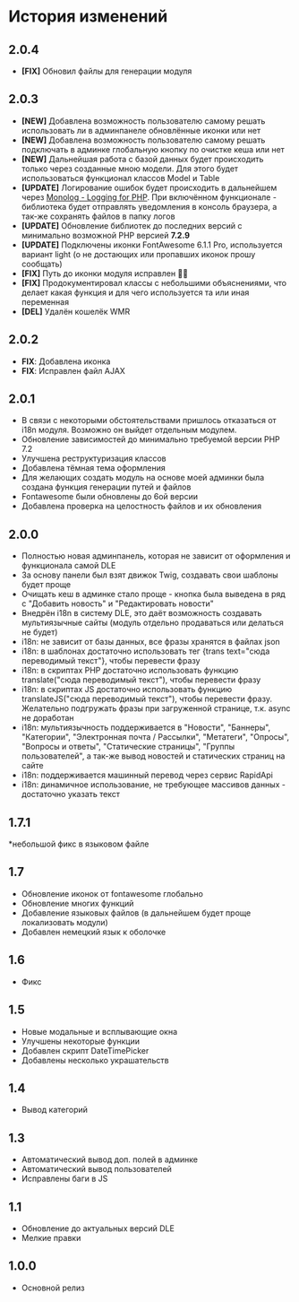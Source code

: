 # История изменений

## 2.0.4
* **[FIX]** Обновил файлы для генерации модуля

## 2.0.3
* **[NEW]** Добавлена возможность пользователю самому решать использовать ли в админпанеле обновлённые иконки или нет
* **[NEW]** Добавлена возможность пользователю самому решать подключать в админке глобальную кнопку по очистке кеша или нет
* **[NEW]** Дальнейшая работа с базой данных будет происходить только через созданные мною модели. Для этого будет использоваться функционал классов Model и Table
* **[UPDATE]** Логирование ошибок будет происходить в дальнейшем через <a href="https://seldaek.github.io/monolog/" target="_blank">Monolog - Logging for PHP</a>. При включённом функционале - библиотека будет отправлять уведомления в консоль браузера, а так-же сохранять файлов в папку логов
* **[UPDATE]** Обновление библиотек до последних версий с минимально возможной PHP версией <b>7.2.9</b>
* **[UPDATE]** Подключены иконки FontAwesome 6.1.1 Pro, используется вариант light (о не достающих или пропавших иконок прошу сообщать)
* **[FIX]** Путь до иконки модуля исправлен 🤦‍♂️
* **[FIX]** Продокументировал классы с небольшими объяснениями, что делает какая функция и для чего используется та или иная переменная
* **[DEL]** Удалён кошелёк WMR

## 2.0.2
* **FIX**: Добавлена иконка
* **FIX**: Исправлен файл AJAX

## 2.0.1
* В связи с некоторыми обстоятельствами пришлось отказаться от i18n модуля. Возможно он выйдет отдельным модулем.
* Обновление зависимостей до минимально требуемой версии PHP 7.2
* Улучшена реструктуризация классов
* Добавлена тёмная тема оформления
* Для желающих создать модуль на основе моей админки была создана функция генерации путей и файлов
* Fontawesome были обновлены до 6ой версии
* Добавлена проверка на целостность файлов и их обновления

## 2.0.0
* Полностью новая админпанель, которая не зависит от оформления и функционала самой DLE
* За основу панели был взят движок Twig, создавать свои шаблоны будет проще
* Очищать кеш в админке стало проще - кнопка была выведена в ряд с "Добавить новость" и "Редактировать новости"
* Внедрён i18n в систему DLE, это даёт возможность создавать мультиязычные сайты (модуль отдельно продаваться или делаться не будет)
* i18n: не зависит от базы данных, все фразы хранятся в файлах json
* i18n: в шаблонах достаточно использовать тег {trans text="сюда переводимый текст"}, чтобы перевести фразу
* i18n: в скриптах PHP достаточно использовать функцию translate("сюда переводимый текст"), чтобы перевести фразу
* i18n: в скриптах JS достаточно использовать функцию translateJS("сюда переводимый текст"), чтобы перевести фразу. Желательно подгружать фразы при загруженной странице, т.к. async не доработан
* i18n: мультиязычность поддерживается в "Новости", "Баннеры", "Категории", "Электронная почта / Рассылки", "Метатеги", "Опросы", "Вопросы и ответы", "Статические страницы", "Группы пользователей", а так-же вывод новостей и статических страниц на сайте
* i18n: поддерживается машинный перевод через сервис RapidApi
* i18n: динамичное использование, не требующее массивов данных - достаточно указать текст

## 1.7.1
*небольшой фикс в языковом файле

## 1.7
* Обновление иконок от fontawesome глобально
* Обновление многих функций
* Добавление языковых файлов (в дальнейшем будет проще локализовать модули)
* Добавлен немецкий язык к оболочке

## 1.6
* Фикс

## 1.5
* Новые модальные и всплывающие окна
* Улучшены некоторые функции
* Добавлен скрипт DateTimePicker
* Добавлены несколько украшательств

## 1.4
* Вывод категорий

## 1.3
* Автоматический вывод доп. полей в админке
* Автоматический вывод пользователей
* Исправлены баги в JS

## 1.1
* Обновление до актуальных версий DLE
* Мелкие правки

## 1.0.0
* Основной релиз